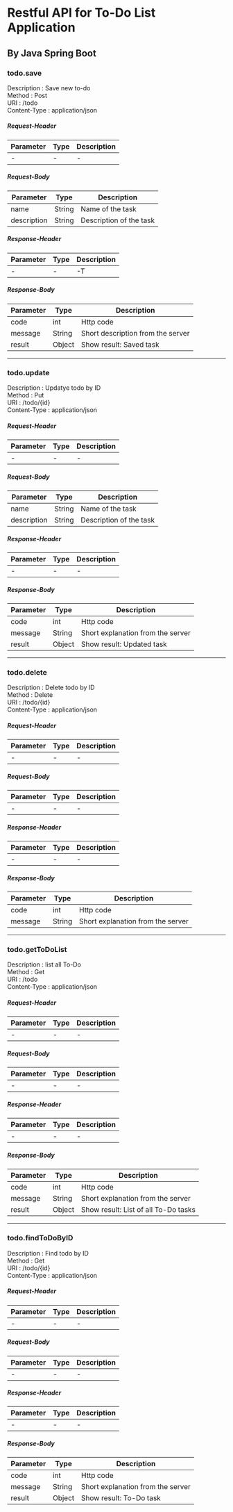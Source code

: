 # Restful API for To-Do List Application
## By Java Spring Boot
### todo.save
Description : Save new to-do  
Method : Post  
URI : /todo  
Content-Type : application/json 
##### Request-Header  
Parameter | Type | Description  
--- | --- | --- 
 - | - | -
##### Request-Body  
Parameter | Type | Description  
--- | --- | --- 
 name | String | Name of the task
 description | String | Description of the task
 
##### Response-Header  
Parameter | Type | Description  
--- | --- | --- 
 - | - | -T
##### Response-Body  
Parameter | Type | Description  
--- | --- | --- 
 code | int | Http code
 message | String | Short description from the server  
 result | Object | Show result: Saved task
   
   ---
 ### todo.update
 Description : Updatye todo by ID  
 Method : Put  
 URI : /todo/{id}  
 Content-Type : application/json 
 ##### Request-Header  
 Parameter | Type | Description  
 --- | --- | --- 
  - | - | -
 ##### Request-Body  
 Parameter | Type | Description  
 --- | --- | --- 
  name | String | Name of the task
  description | String | Description of the task
  
 ##### Response-Header  
 Parameter | Type | Description  
 --- | --- | --- 
  - | - | -
 ##### Response-Body  
 Parameter | Type | Description  
 --- | --- | --- 
code | int | Http code
message | String | Short explanation from the server
result | Object | Show result: Updated task  
    
   ---
 ### todo.delete
 Description : Delete todo by ID  
 Method : Delete  
 URI : /todo/{id}  
 Content-Type : application/json 
 ##### Request-Header  
 Parameter | Type | Description  
 --- | --- | --- 
  - | - | -
 ##### Request-Body  
 Parameter | Type | Description  
 --- | --- | --- 
 - | - | -
  
 ##### Response-Header  
 Parameter | Type | Description  
 --- | --- | --- 
  - | - | -
 ##### Response-Body  
 Parameter | Type | Description  
 --- | --- | --- 
  code | int | Http code
  message | String | Short explanation from the server
  
   ---
 ### todo.getToDoList
 Description : list all To-Do  
 Method : Get  
 URI : /todo  
 Content-Type : application/json 
 ##### Request-Header  
 Parameter | Type | Description  
 --- | --- | --- 
  - | - | -
 ##### Request-Body  
 Parameter | Type | Description  
 --- | --- | --- 
- | - | -
  
 ##### Response-Header  
 Parameter | Type | Description  
 --- | --- | --- 
  - | - | -
 ##### Response-Body  
 Parameter | Type | Description  
 --- | --- | --- 
  code | int | Http code
  message | String | Short explanation from the server
  result | Object | Show result: List of all To-Do tasks
  
   ---
 ### todo.findToDoByID
 Description : Find todo by ID  
 Method : Get  
 URI : /todo/{id}  
 Content-Type : application/json 
 ##### Request-Header  
 Parameter | Type | Description  
 --- | --- | --- 
  - | - | -
 ##### Request-Body  
 Parameter | Type | Description  
 --- | --- | --- 
 - | -| -
  
 ##### Response-Header  
 Parameter | Type | Description  
 --- | --- | --- 
  - | - | -
 ##### Response-Body  
 Parameter | Type | Description  
 --- | --- | --- 
  code | int | Http code
  message | String | Short explanation from the server
  result | Object | Show result: To-Do task
  
 



